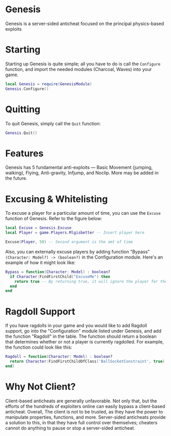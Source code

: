 # Genesis
Genesis is a server-sided anticheat focused on the principal physics-based exploits

# Starting

Starting up Genesis is quite simple; all you have to do is call the `Configure` function, and import the needed modules (Charcoal, Waves) into your game.

```lua
local Genesis = require(GenesisModule)
Genesis.Configure()
```

# Quitting

To quit Genesis, simply call the `Quit` function:

```lua
Genesis.Quit()
```

# Features

Genesis has 5 fundamental anti-exploits — Basic Movement (jumping, walking), Flying, Anti-gravity, Infjump, and Noclip. More may be added in the future.

# Excusing & Whitelisting

To excuse a player for a particular amount of time, you can use the `Excuse` function of Genesis. Refer to the figure below:

```lua
local Excuse = Genesis.Excuse
local Player = game.Players.Mlgisbetter -- Insert player here

Excuse(Player, 50) -- Second argument is the amt of time
```

Also, you can externally excuse players by adding function "Bypass" `(Character: Model?) -> (boolean?)` in the Configuration module. Here's an example of how it might look like:

```lua
Bypass = function(Character: Model) : boolean?
  if Character:FindFirstChild("ExcuseMe") then
    return true -- By returning true, it will ignore the player for the moment
  end
end
```

# Ragdoll Support

If you have ragdolls in your game and you would like to add Ragdoll support, go into the "Configuration" module listed under Genesis, and add the function "Ragdoll" in the table. The function should return a boolean that determines whether or not a player is currently ragdolled. For example, the function could look like this:

```lua
Ragdoll = function(Character: Model) : boolean?
  return Character:FindFirstChildOfClass('BallSocketConstraint', true) and true
end)
```

# Why Not Client?

Client-based anticheats are generally unfavorable. Not only that, but the efforts of the hundreds of exploiters online can easily bypass a client-based anticheat. 
Overall, The client is not to be trusted, as they have the power to manipulate properties, functions, and more. 
Server-sided anticheats provide a solution to this, in that they have full control over themselves; cheaters cannot do anything to pause or stop a server-sided anticheat.
